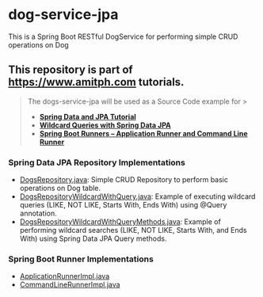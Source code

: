 
# dog-service-jpa
This is a Spring Boot RESTful DogService for performing simple CRUD operations on Dog

## This repository is part of https://www.amitph.com tutorials.
> The dogs-service-jpa will be used as a Source Code example for > 
> - **[Spring Data and JPA Tutorial](https://www.amitph.com/spring-data-and-jpa-tutorial/)**
> - **[Wildcard Queries with Spring Data JPA](https://www.amitph.com/spring-data-and-jpa-tutorial/)**
> - **[Spring Boot Runners – Application Runner and Command Line Runner](https://www.amitph.com/spring-boot-runners/)**

### Spring Data JPA Repository Implementations
- [DogsRepository.java](src/main/java/com/amitph/spring/dogs/repo/DogsRepository.java): Simple CRUD Repository to perform basic operations on Dog table.
- [DogsRepositoryWildcardWithQuery.java](src/main/java/com/amitph/spring/dogs/repo/DogsRepositoryWildcardWithQuery.java): Example of executing wildcard queries (LIKE, NOT LIKE, Starts With, Ends With) using @Query annotation.
- [DogsRepositoryWildcardWithQueryMethods.java](src/main/java/com/amitph/spring/dogs/repo/DogsRepositoryWildcardWithQueryMethods.java): Example of performing wildcard searches  (LIKE, NOT LIKE, Starts With, and Ends With) using Spring Data JPA Query methods.

### Spring Boot Runner Implementations
- [ApplicationRunnerImpl.java](src/main/java/com/amitph/spring/dogs/ApplicationRunnerImpl.java)
- [CommandLineRunnerImpl.java](src/main/java/com/amitph/spring/dogs/CommandLineRunnerImpl.java)